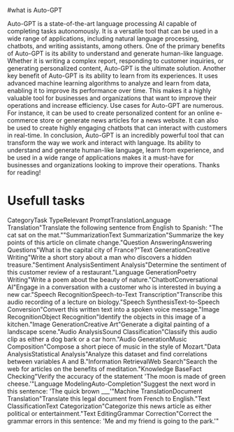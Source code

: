 
#what is Auto-GPT

Auto-GPT is a state-of-the-art language processing AI capable of completing tasks autonomously. It is a versatile tool that can be used in a wide range of applications, including natural language processing, chatbots, and writing assistants, among others.
One of the primary benefits of Auto-GPT is its ability to understand and generate human-like language. Whether it is writing a complex report, responding to customer inquiries, or generating personalized content, Auto-GPT is the ultimate solution.
Another key benefit of Auto-GPT is its ability to learn from its experiences. It uses advanced machine learning algorithms to analyze and learn from data, enabling it to improve its performance over time. This makes it a highly valuable tool for businesses and organizations that want to improve their operations and increase efficiency.
Use cases for Auto-GPT are numerous. For instance, it can be used to create personalized content for an online e-commerce store or generate news articles for a news website. It can also be used to create highly engaging chatbots that can interact with customers in real-time.
In conclusion, Auto-GPT is an incredibly powerful tool that can transform the way we work and interact with language. Its ability to understand and generate human-like language, learn from experience, and be used in a wide range of applications makes it a must-have for businesses and organizations looking to improve their operations. Thanks for reading!



# Usefull tasks
<thead><tr><th>Category</th><th>Task Type</th><th>Relevant Prompt</th></tr></thead><tbody><tr><td>Translation</td><td>Language Translation</td><td>"Translate the following sentence from English to Spanish: "The cat sat on the mat.""</td></tr><tr><td>Summarization</td><td>Text Summarization</td><td>"Summarize the key points of this article on climate change."</td></tr><tr><td>Question Answering</td><td>Answering Questions</td><td>"What is the capital city of France?"</td></tr><tr><td>Text Generation</td><td>Creative Writing</td><td>"Write a short story about a man who discovers a hidden treasure."</td></tr><tr><td>Sentiment Analysis</td><td>Sentiment Analysis</td><td>"Determine the sentiment of this customer review of a restaurant."</td></tr><tr><td>Language Generation</td><td>Poetry Writing</td><td>"Write a poem about the beauty of nature."</td></tr><tr><td>Chatbot</td><td>Conversational AI</td><td>"Engage in a conversation with a customer who is interested in buying a new car."</td></tr><tr><td>Speech Recognition</td><td>Speech-to-Text Transcription</td><td>"Transcribe this audio recording of a lecture on biology."</td></tr><tr><td>Speech Synthesis</td><td>Text-to-Speech Conversion</td><td>"Convert this written text into a spoken voice message."</td></tr><tr><td>Image Recognition</td><td>Object Recognition</td><td>"Identify the objects in this image of a kitchen."</td></tr><tr><td>Image Generation</td><td>Creative Art</td><td>"Generate a digital painting of a landscape scene."</td></tr><tr><td>Audio Analysis</td><td>Sound Classification</td><td>"Classify this audio clip as either a dog bark or a car horn."</td></tr><tr><td>Audio Generation</td><td>Music Composition</td><td>"Compose a short piece of music in the style of Mozart."</td></tr><tr><td>Data Analysis</td><td>Statistical Analysis</td><td>"Analyze this dataset and find correlations between variables A and B."</td></tr><tr><td>Information Retrieval</td><td>Web Search</td><td>"Search the web for articles on the benefits of meditation."</td></tr><tr><td>Knowledge Base</td><td>Fact Checking</td><td>"Verify the accuracy of the statement 'The moon is made of green cheese.'"</td></tr><tr><td>Language Modeling</td><td>Auto-Completion</td><td>"Suggest the next word in this sentence: 'The quick brown ___'"</td></tr><tr><td>Machine Translation</td><td>Document Translation</td><td>"Translate this legal document from French to English."</td></tr><tr><td>Text Classification</td><td>Text Categorization</td><td>"Categorize this news article as either political or entertainment."</td></tr><tr><td>Text Editing</td><td>Grammar Correction</td><td>"Correct the grammar errors in this sentence: 'Me and my friend is going to the park.'"</td></tr></tbody>
